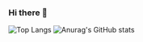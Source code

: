 ### Hi there 👋
![Top Langs](https://github-readme-stats.vercel.app/api/top-langs/?username=TheDevConnor&layout=compact) 
![Anurag's GitHub stats](https://github-readme-stats.vercel.app/api?username=TheDevConnor&show_icons=true&theme=cobalt)

<!--
**TheDevConnor/TheDevConnor** is a ✨ _special_ ✨ repository because its `README.md` (this file) appears on your GitHub profile.

Here are some ideas to get you started:

- 🔭 I’m currently working on ...
- 🌱 I’m currently learning ...
- 👯 I’m looking to collaborate on ...
- 🤔 I’m looking for help with ...
- 💬 Ask me about ...
- 📫 How to reach me: ...
- 😄 Pronouns: ...
- ⚡ Fun fact: ...
-->
